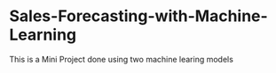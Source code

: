 # Sales-Forecasting-with-Machine-Learning
This is a Mini Project done using two machine learing models 
